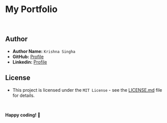 # My Portfolio

<br>

## Author

- **Author Name:** `Krishna Singha`
- **GitHub:** [Profile](https://github.com/krishna-singha)
- **Linkedin:** [Profile](https://linkedin.com/in/krishnasingha)

## License
   - This project is licensed under the `MIT License` - see the [LICENSE.md](LICENSE.md) file for details.

<br>

**Happy coding! 🚀**